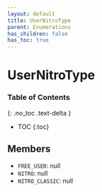 ```yaml
---
layout: default
title: UserNitroType
parent: Enumerations
has_children: false
has_toc: true
---
```


# UserNitroType
### Table of Contents
{: .no_toc .text-delta }

- TOC
{:toc}
## Members
- `FREE_USER`: null
- `NITRO`: null
- `NITRO_CLASSIC`: null
